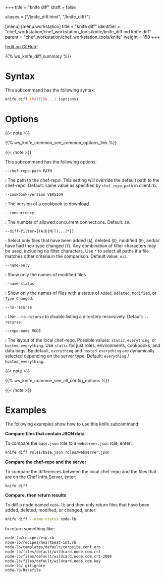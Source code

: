 +++
title = "knife diff"
draft = false

aliases = ["/knife_diff.html", "/knife_diff/"]

[menu]
  [menu.workstation]
    title = "knife diff"
    identifier = "chef_workstation/chef_workstation_tools/knife/knife_diff.md knife diff"
    parent = "chef_workstation/chef_workstation_tools/knife"
    weight = 150
+++    

[\[edit on GitHub\]](https://github.com/chef/chef-workstation/blob/master/www/content/workstation/knife_diff.md)

{{% ws_knife_diff_summary %}}

Syntax
======

This subcommand has the following syntax:

``` bash
knife diff [PATTERN...] (options)
```

Options
=======

{{< note >}}

{{% ws_knife_common_see_common_options_link %}}

{{< /note >}}

This subcommand has the following options:

`--chef-repo-path PATH`

:   The path to the chef-repo. This setting will override the default
    path to the chef-repo. Default: same value as specified by
    `chef_repo_path` in client.rb.

`--cookbook-version VERSION`

:   The version of a cookbook to download.

`--concurrency`

:   The number of allowed concurrent connections. Default: `10`.

`--diff-filter=[(A|D|M|T)...[*]]`

:   Select only files that have been added (`A`), deleted (`D`),
    modified (`M`), and/or have had their type changed (`T`). Any
    combination of filter characters may be used, including no filter
    characters. Use `*` to select all paths if a file matches other
    criteria in the comparison. Default value: `nil`.

`--name-only`

:   Show only the names of modified files.

`--name-status`

:   Show only the names of files with a status of `Added`, `Deleted`,
    `Modified`, or `Type Changed`.

`--no-recurse`

:   Use `--no-recurse` to disable listing a directory recursively.
    Default: `--recurse`.

`--repo-mode MODE`

:   The layout of the local chef-repo. Possible values: `static`,
    `everything`, or `hosted_everything`. Use `static` for just roles,
    environments, cookbooks, and data bags. By default, `everything` and
    `hosted_everything` are dynamically selected depending on the server
    type. Default: `everything` / `hosted_everything`.

{{< note >}}

{{% ws_knife_common_see_all_config_options %}}

{{< /note >}}

Examples
========

The following examples show how to use this knife subcommand:

**Compare files that contain JSON data**

To compare the `base.json` role to a `webserver.json` role, enter:

``` bash
knife diff roles/base.json roles/webserver.json
```

**Compare the chef-repo and the server**

To compare the differences between the local chef-repo and the files
that are on the Chef Infra Server, enter:

``` bash
knife diff
```

**Compare, then return results**

To diff a node named `node-lb` and then only return files that have been
added, deleted, modified, or changed, enter:

``` bash
knife diff --name-status node-lb
```

to return something like:

``` bash
node-lb/recipes/eip.rb
node-lb/recipes/heartbeat-int.rb
node-lb/templates/default/corpsite.conf.erb
node-lb/files/default/wildcard.node.com.crt
node-lb/files/default/wildcard.node.com.crt-2009
node-lb/files/default/wildcard.node.com.key
node-lb/.gitignore
node-lb/Rakefile
```
